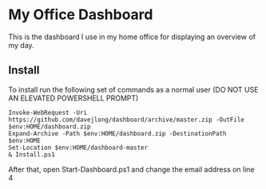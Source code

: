 # My Office Dashboard

This is the dashboard I use in my home office for displaying an overview of my day.

## Install

To install run the following set of commands as a normal user (DO NOT USE AN ELEVATED POWERSHELL PROMPT)

```
Invoke-WebRequest -Uri https://github.com/davejlong/dashboard/archive/master.zip -OutFile $env:HOME/dashboard.zip
Expand-Archive -Path $env:HOME/dashboard.zip -DestinationPath $env:HOME
Set-Location $env:HOME/dashboard-master
& Install.ps1
```

After that, open Start-Dashboard.ps1 and change the email address on line 4
